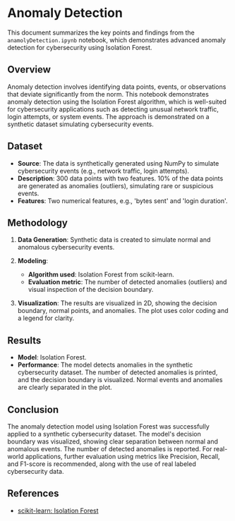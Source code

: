 # Anomaly Detection


This document summarizes the key points and findings from the `anamolyDetection.ipynb` notebook, which demonstrates advanced anomaly detection for cybersecurity using Isolation Forest.

## Overview


Anomaly detection involves identifying data points, events, or observations that deviate significantly from the norm. This notebook demonstrates anomaly detection using the Isolation Forest algorithm, which is well-suited for cybersecurity applications such as detecting unusual network traffic, login attempts, or system events. The approach is demonstrated on a synthetic dataset simulating cybersecurity events.


## Dataset

- **Source**: The data is synthetically generated using NumPy to simulate cybersecurity events (e.g., network traffic, login attempts).
- **Description**: 300 data points with two features. 10% of the data points are generated as anomalies (outliers), simulating rare or suspicious events.
- **Features**: Two numerical features, e.g., 'bytes sent' and 'login duration'.


## Methodology

1. **Data Generation**: Synthetic data is created to simulate normal and anomalous cybersecurity events.

2. **Modeling**:
   - **Algorithm used**: Isolation Forest from scikit-learn.
   - **Evaluation metric**: The number of detected anomalies (outliers) and visual inspection of the decision boundary.

3. **Visualization**: The results are visualized in 2D, showing the decision boundary, normal points, and anomalies. The plot uses color coding and a legend for clarity.


## Results

- **Model**: Isolation Forest.
- **Performance**: The model detects anomalies in the synthetic cybersecurity dataset. The number of detected anomalies is printed, and the decision boundary is visualized. Normal events and anomalies are clearly separated in the plot.


## Conclusion

The anomaly detection model using Isolation Forest was successfully applied to a synthetic cybersecurity dataset. The model's decision boundary was visualized, showing clear separation between normal and anomalous events. The number of detected anomalies is reported. For real-world applications, further evaluation using metrics like Precision, Recall, and F1-score is recommended, along with the use of real labeled cybersecurity data.


## References

- [scikit-learn: Isolation Forest](https://scikit-learn.org/stable/modules/generated/sklearn.ensemble.IsolationForest.html)
